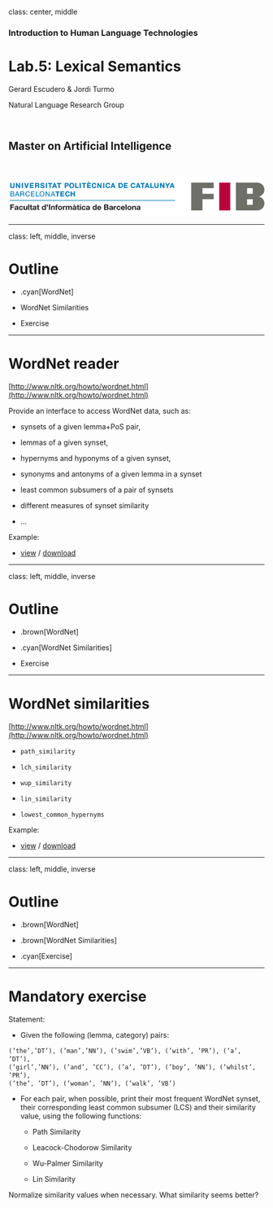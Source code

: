 class: center, middle

### Introduction to Human Language Technologies

# Lab.5: Lexical Semantics

Gerard Escudero & Jordi Turmo

Natural Language Research Group

<br>

## Master on Artificial Intelligence

<br>

![:scale 75%](fib.png)

---
class: left, middle, inverse

# Outline

* .cyan[WordNet]

* WordNet Similarities

* Exercise

---

# WordNet reader

[http://www.nltk.org/howto/wordnet.html](http://www.nltk.org/howto/wordnet.html)

Provide an interface to access WordNet data, such as:

* synsets of a given lemma+PoS pair,

* lemmas of a given synset,

* hypernyms and hyponyms of a given synset,

* synonyms and antonyms of a given lemma in a synset

* least common subsumers of a pair of synsets

* different measures of synset similarity

* ...

Example:

* [view](codes/wordnet.html) / [download](codes/wordnet.ipynb)

---
class: left, middle, inverse

# Outline

* .brown[WordNet]

* .cyan[WordNet Similarities]

* Exercise

---

# WordNet similarities

[http://www.nltk.org/howto/wordnet.html](http://www.nltk.org/howto/wordnet.html)

* `path_similarity`

* `lch_similarity`

* `wup_similarity`

* `lin_similarity`

* `lowest_common_hypernyms`

Example:

* [view](codes/similarities.html) / [download](codes/similarities.ipynb)

---
class: left, middle, inverse

# Outline

* .brown[WordNet]

* .brown[WordNet Similarities]

* .cyan[Exercise]

---

# Mandatory exercise

Statement:

* Given the following (lemma, category) pairs:

```
(’the’,’DT’), (’man’,’NN’), (’swim’,’VB’), (’with’, ’PR’), (’a’, ’DT’),
(’girl’,’NN’), (’and’, ’CC’), (’a’, ’DT’), (’boy’, ’NN’), (’whilst’, ’PR’),
(’the’, ’DT’), (’woman’, ’NN’), (’walk’, ’VB’)
```
* For each pair, when possible, print their most frequent WordNet synset,
their corresponding least common subsumer (LCS) and their similarity
value, using the following functions:

  - Path Similarity

  - Leacock-Chodorow Similarity

  - Wu-Palmer Similarity

  - Lin Similarity

Normalize similarity values when necessary. What similarity seems better?
